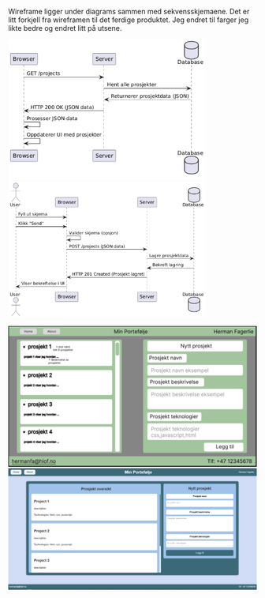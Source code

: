 Wireframe ligger under diagrams sammen med sekvensskjemaene. Det er litt forkjell fra wireframen til det ferdige produktet. Jeg endret til farger jeg likte bedre og endret litt på utsene.

<img src="diagrams/Get_diagram.png" alt="Sekvensdiagram for GET" width="400"/> <img src="diagrams/Post_diagram.png" alt="Sekvensdiagram for POST" width="400"/>

![Wireframe](diagrams/wireframe.PNG) ![Ferdig produkt](diagrams/ferdig_produkt.PNG)

